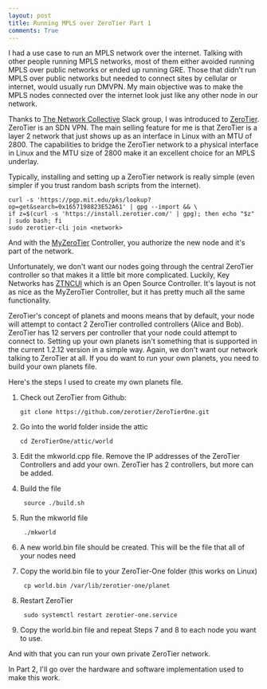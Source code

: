 ```yaml
---
layout: post
title: Running MPLS over ZeroTier Part 1
comments: True
---
```


I had a use case to run an MPLS network over the internet. Talking with other people running MPLS networks, most of them either avoided running MPLS over public networks or ended up running GRE. Those that didn't run MPLS over public networks but needed to connect sites by cellular or internet, would usually run DMVPN. My main objective was to make the MPLS nodes connected over the internet look just like any other node in our network.

Thanks to [The Network Collective](https://thenetworkcollective.com/) Slack group, I was introduced to [ZeroTier](http://zerotier.com/). ZeroTier is an SDN VPN. The main selling feature for me is that ZeroTier is a layer 2 network that just shows up as an interface in Linux with an MTU of 2800. The capabilities to bridge the ZeroTier network to a physical interface in Linux and the MTU size of 2800 make it an excellent choice for an MPLS underlay.

Typically, installing and setting up a ZeroTier network is really simple (even simpler if you trust random bash scripts from the internet).

    curl -s 'https://pgp.mit.edu/pks/lookup?op=get&search=0x1657198823E52A61' | gpg --import && \
    if z=$(curl -s 'https://install.zerotier.com/' | gpg); then echo "$z" | sudo bash; fi
    sudo zerotier-cli join <network>

And with the [MyZeroTier](https://my.zerotier.com) Controller, you authorize the new node and it's part of the network.

Unfortunately, we don't want our nodes going through the central ZeroTier controller so that makes it a little bit more complicated. Luckily, Key Networks has [ZTNCUI](https://github.com/key-networks/ztncui) which is an Open Source Controller. It's layout is not as nice as the MyZeroTier Controller, but it has pretty much all the same functionality.

ZeroTier's concept of planets and moons means that by default, your node will attempt to contact 2 ZeroTier controlled controllers (Alice and Bob). ZeroTier has 12 servers per controller that your node could attempt to connect to. Setting up your own planets isn't something that is supported in the current 1.2.12 version in a simple way. Again, we don't want our network talking to ZeroTier at all. If you do want to run your own planets, you need to build your own planets file.

Here's the steps I used to create my own planets file.

1. Check out ZeroTier from Github:

       git clone https://github.com/zerotier/ZeroTierOne.git
2. Go into the world folder inside the attic

       cd ZeroTierOne/attic/world
3. Edit the mkworld.cpp file. Remove the IP addresses of the ZeroTier Controllers and add your own. ZeroTier has 2 controllers, but more can be added.
4. Build the file

        source ./build.sh
5. Run the mkworld file

        ./mkworld
6. A new world.bin file should be created. This will be the file that all of your nodes need
7. Copy the world.bin file to your ZeroTier-One folder (this works on Linux)

        cp world.bin /var/lib/zerotier-one/planet
8. Restart ZeroTier

        sudo systemctl restart zerotier-one.service
9. Copy the world.bin file and repeat Steps 7 and 8 to each node you want to use.

And with that you can run your own private ZeroTier network.

In Part 2, I'll go over the hardware and software implementation used to make this work.

